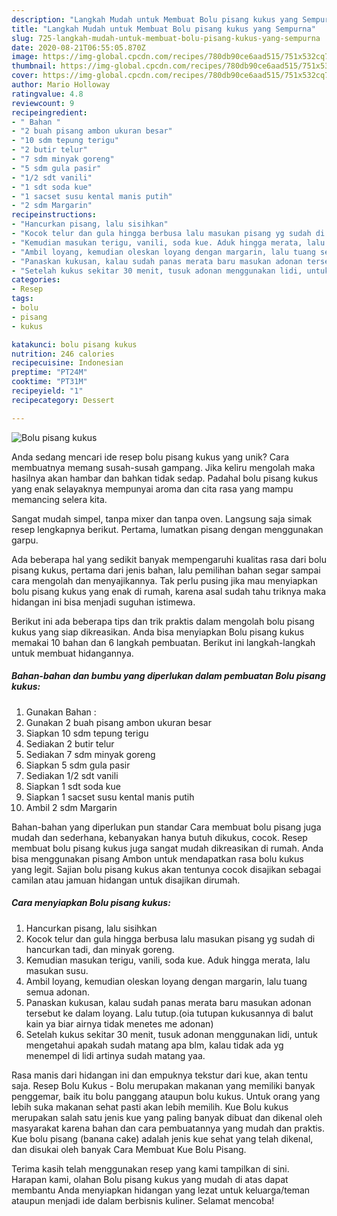 ```yaml
---
description: "Langkah Mudah untuk Membuat Bolu pisang kukus yang Sempurna"
title: "Langkah Mudah untuk Membuat Bolu pisang kukus yang Sempurna"
slug: 725-langkah-mudah-untuk-membuat-bolu-pisang-kukus-yang-sempurna
date: 2020-08-21T06:55:05.870Z
image: https://img-global.cpcdn.com/recipes/780db90ce6aad515/751x532cq70/bolu-pisang-kukus-foto-resep-utama.jpg
thumbnail: https://img-global.cpcdn.com/recipes/780db90ce6aad515/751x532cq70/bolu-pisang-kukus-foto-resep-utama.jpg
cover: https://img-global.cpcdn.com/recipes/780db90ce6aad515/751x532cq70/bolu-pisang-kukus-foto-resep-utama.jpg
author: Mario Holloway
ratingvalue: 4.8
reviewcount: 9
recipeingredient:
- " Bahan "
- "2 buah pisang ambon ukuran besar"
- "10 sdm tepung terigu"
- "2 butir telur"
- "7 sdm minyak goreng"
- "5 sdm gula pasir"
- "1/2 sdt vanili"
- "1 sdt soda kue"
- "1 sacset susu kental manis putih"
- "2 sdm Margarin"
recipeinstructions:
- "Hancurkan pisang, lalu sisihkan"
- "Kocok telur dan gula hingga berbusa lalu masukan pisang yg sudah di hancurkan tadi, dan minyak goreng."
- "Kemudian masukan terigu, vanili, soda kue. Aduk hingga merata, lalu masukan susu."
- "Ambil loyang, kemudian oleskan loyang dengan margarin, lalu tuang semua adonan."
- "Panaskan kukusan, kalau sudah panas merata baru masukan adonan tersebut ke dalam loyang. Lalu tutup.(oia tutupan kukusannya di balut kain ya biar airnya tidak menetes me adonan)"
- "Setelah kukus sekitar 30 menit, tusuk adonan menggunakan lidi, untuk mengetahui apakah sudah matang apa blm, kalau tidak ada yg menempel di lidi artinya sudah matang yaa."
categories:
- Resep
tags:
- bolu
- pisang
- kukus

katakunci: bolu pisang kukus 
nutrition: 246 calories
recipecuisine: Indonesian
preptime: "PT24M"
cooktime: "PT31M"
recipeyield: "1"
recipecategory: Dessert

---
```



![Bolu pisang kukus](https://img-global.cpcdn.com/recipes/780db90ce6aad515/751x532cq70/bolu-pisang-kukus-foto-resep-utama.jpg)

Anda sedang mencari ide resep bolu pisang kukus yang unik? Cara membuatnya memang susah-susah gampang. Jika keliru mengolah maka hasilnya akan hambar dan bahkan tidak sedap. Padahal bolu pisang kukus yang enak selayaknya mempunyai aroma dan cita rasa yang mampu memancing selera kita.

Sangat mudah simpel, tanpa mixer dan tanpa oven. Langsung saja simak resep lengkapnya berikut. Pertama, lumatkan pisang dengan menggunakan garpu.

Ada beberapa hal yang sedikit banyak mempengaruhi kualitas rasa dari bolu pisang kukus, pertama dari jenis bahan, lalu pemilihan bahan segar sampai cara mengolah dan menyajikannya. Tak perlu pusing jika mau menyiapkan bolu pisang kukus yang enak di rumah, karena asal sudah tahu triknya maka hidangan ini bisa menjadi suguhan istimewa.


Berikut ini ada beberapa tips dan trik praktis dalam mengolah bolu pisang kukus yang siap dikreasikan. Anda bisa menyiapkan Bolu pisang kukus memakai 10 bahan dan 6 langkah pembuatan. Berikut ini langkah-langkah untuk membuat hidangannya.

<!--inarticleads1-->

##### Bahan-bahan dan bumbu yang diperlukan dalam pembuatan Bolu pisang kukus:

1. Gunakan  Bahan :
1. Gunakan 2 buah pisang ambon ukuran besar
1. Siapkan 10 sdm tepung terigu
1. Sediakan 2 butir telur
1. Sediakan 7 sdm minyak goreng
1. Siapkan 5 sdm gula pasir
1. Sediakan 1/2 sdt vanili
1. Siapkan 1 sdt soda kue
1. Siapkan 1 sacset susu kental manis putih
1. Ambil 2 sdm Margarin


Bahan-bahan yang diperlukan pun standar Cara membuat bolu pisang juga mudah dan sederhana, kebanyakan hanya butuh dikukus, cocok. Resep membuat bolu pisang kukus juga sangat mudah dikreasikan di rumah. Anda bisa menggunakan pisang Ambon untuk mendapatkan rasa bolu kukus yang legit. Sajian bolu pisang kukus akan tentunya cocok disajikan sebagai camilan atau jamuan hidangan untuk disajikan dirumah. 

<!--inarticleads2-->

##### Cara menyiapkan Bolu pisang kukus:

1. Hancurkan pisang, lalu sisihkan
1. Kocok telur dan gula hingga berbusa lalu masukan pisang yg sudah di hancurkan tadi, dan minyak goreng.
1. Kemudian masukan terigu, vanili, soda kue. Aduk hingga merata, lalu masukan susu.
1. Ambil loyang, kemudian oleskan loyang dengan margarin, lalu tuang semua adonan.
1. Panaskan kukusan, kalau sudah panas merata baru masukan adonan tersebut ke dalam loyang. Lalu tutup.(oia tutupan kukusannya di balut kain ya biar airnya tidak menetes me adonan)
1. Setelah kukus sekitar 30 menit, tusuk adonan menggunakan lidi, untuk mengetahui apakah sudah matang apa blm, kalau tidak ada yg menempel di lidi artinya sudah matang yaa.


Rasa manis dari hidangan ini dan empuknya tekstur dari kue, akan tentu saja. Resep Bolu Kukus - Bolu merupakan makanan yang memiliki banyak penggemar, baik itu bolu panggang ataupun bolu kukus. Untuk orang yang lebih suka makanan sehat pasti akan lebih memilih. Kue Bolu kukus merupakan salah satu jenis kue yang paling banyak dibuat dan dikenal oleh masyarakat karena bahan dan cara pembuatannya yang mudah dan praktis. Kue bolu pisang (banana cake) adalah jenis kue sehat yang telah dikenal, dan disukai oleh banyak Cara Membuat Kue Bolu Pisang. 

Terima kasih telah menggunakan resep yang kami tampilkan di sini. Harapan kami, olahan Bolu pisang kukus yang mudah di atas dapat membantu Anda menyiapkan hidangan yang lezat untuk keluarga/teman ataupun menjadi ide dalam berbisnis kuliner. Selamat mencoba!
